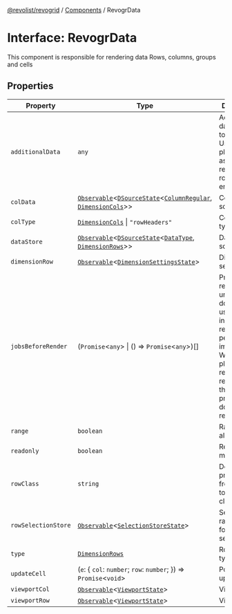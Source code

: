 [@revolist/revogrid](README.md) / [Components](Namespace.Components.md) / RevogrData

# Interface: RevogrData

This component is responsible for rendering data
Rows, columns, groups and cells

## Properties

| Property | Type | Description | Defined in |
| ------ | ------ | ------ | ------ |
| `additionalData` | `any` | Additional data to pass to renderer Used in plugins such as vue or react to pass root app entity to cells | [src/components.d.ts:321](https://github.com/revolist/revogrid/blob/7eb028636fe9635cf32f3cf0775076c9e2dde053/src/components.d.ts#L321) |
| `colData` | [`Observable`](TypeAlias.Observable.md)\<[`DSourceState`](TypeAlias.DSourceState.md)\<[`ColumnRegular`](Interface.ColumnRegular.md), [`DimensionCols`](TypeAlias.DimensionCols.md)\>\> | Column source | [src/components.d.ts:325](https://github.com/revolist/revogrid/blob/7eb028636fe9635cf32f3cf0775076c9e2dde053/src/components.d.ts#L325) |
| `colType` | [`DimensionCols`](TypeAlias.DimensionCols.md) \| `"rowHeaders"` | Column data type | [src/components.d.ts:329](https://github.com/revolist/revogrid/blob/7eb028636fe9635cf32f3cf0775076c9e2dde053/src/components.d.ts#L329) |
| `dataStore` | [`Observable`](TypeAlias.Observable.md)\<[`DSourceState`](TypeAlias.DSourceState.md)\<[`DataType`](TypeAlias.DataType.md), [`DimensionRows`](TypeAlias.DimensionRows.md)\>\> | Data rows source | [src/components.d.ts:333](https://github.com/revolist/revogrid/blob/7eb028636fe9635cf32f3cf0775076c9e2dde053/src/components.d.ts#L333) |
| `dimensionRow` | [`Observable`](TypeAlias.Observable.md)\<[`DimensionSettingsState`](Interface.DimensionSettingsState.md)\> | Dimension settings Y | [src/components.d.ts:337](https://github.com/revolist/revogrid/blob/7eb028636fe9635cf32f3cf0775076c9e2dde053/src/components.d.ts#L337) |
| `jobsBeforeRender` | (`Promise`\<`any`\> \| () => `Promise`\<`any`\>)[] | Prevent rendering until job is done. Can be used for initial rendering performance improvement. When several plugins require initial rendering this will prevent double initial rendering. | [src/components.d.ts:341](https://github.com/revolist/revogrid/blob/7eb028636fe9635cf32f3cf0775076c9e2dde053/src/components.d.ts#L341) |
| `range` | `boolean` | Range allowed | [src/components.d.ts:345](https://github.com/revolist/revogrid/blob/7eb028636fe9635cf32f3cf0775076c9e2dde053/src/components.d.ts#L345) |
| `readonly` | `boolean` | Readonly mode | [src/components.d.ts:349](https://github.com/revolist/revogrid/blob/7eb028636fe9635cf32f3cf0775076c9e2dde053/src/components.d.ts#L349) |
| `rowClass` | `string` | Defines property from which to read row class | [src/components.d.ts:353](https://github.com/revolist/revogrid/blob/7eb028636fe9635cf32f3cf0775076c9e2dde053/src/components.d.ts#L353) |
| `rowSelectionStore` | [`Observable`](TypeAlias.Observable.md)\<[`SelectionStoreState`](TypeAlias.SelectionStoreState.md)\> | Selection, range, focus for row selection | [src/components.d.ts:357](https://github.com/revolist/revogrid/blob/7eb028636fe9635cf32f3cf0775076c9e2dde053/src/components.d.ts#L357) |
| `type` | [`DimensionRows`](TypeAlias.DimensionRows.md) | Row data type | [src/components.d.ts:361](https://github.com/revolist/revogrid/blob/7eb028636fe9635cf32f3cf0775076c9e2dde053/src/components.d.ts#L361) |
| `updateCell` | (`e`: \{ `col`: `number`; `row`: `number`; \}) => `Promise`\<`void`\> | Pointed cell update. | [src/components.d.ts:365](https://github.com/revolist/revogrid/blob/7eb028636fe9635cf32f3cf0775076c9e2dde053/src/components.d.ts#L365) |
| `viewportCol` | [`Observable`](TypeAlias.Observable.md)\<[`ViewportState`](Interface.ViewportState.md)\> | Viewport X | [src/components.d.ts:369](https://github.com/revolist/revogrid/blob/7eb028636fe9635cf32f3cf0775076c9e2dde053/src/components.d.ts#L369) |
| `viewportRow` | [`Observable`](TypeAlias.Observable.md)\<[`ViewportState`](Interface.ViewportState.md)\> | Viewport Y | [src/components.d.ts:373](https://github.com/revolist/revogrid/blob/7eb028636fe9635cf32f3cf0775076c9e2dde053/src/components.d.ts#L373) |
